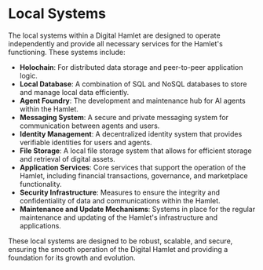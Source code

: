 # Local Systems

The local systems within a Digital Hamlet are designed to operate independently and provide all necessary services for the Hamlet's functioning. These systems include:

- **Holochain**: For distributed data storage and peer-to-peer application logic.
- **Local Database**: A combination of SQL and NoSQL databases to store and manage local data efficiently.
- **Agent Foundry**: The development and maintenance hub for AI agents within the Hamlet.
- **Messaging System**: A secure and private messaging system for communication between agents and users.
- **Identity Management**: A decentralized identity system that provides verifiable identities for users and agents.
- **File Storage**: A local file storage system that allows for efficient storage and retrieval of digital assets.
- **Application Services**: Core services that support the operation of the Hamlet, including financial transactions, governance, and marketplace functionality.
- **Security Infrastructure**: Measures to ensure the integrity and confidentiality of data and communications within the Hamlet.
- **Maintenance and Update Mechanisms**: Systems in place for the regular maintenance and updating of the Hamlet's infrastructure and applications.

These local systems are designed to be robust, scalable, and secure, ensuring the smooth operation of the Digital Hamlet and providing a foundation for its growth and evolution.